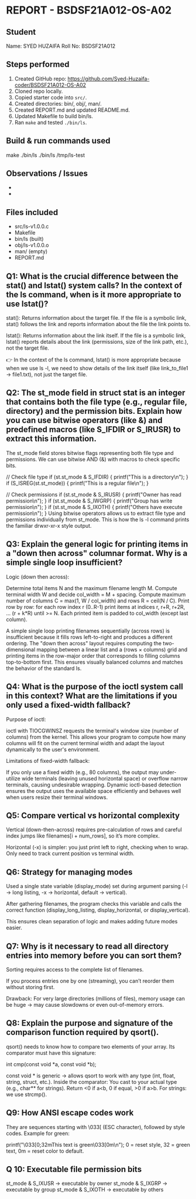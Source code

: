 # REPORT - BSDSF21A012-OS-A02

## Student
Name: SYED HUZAIFA
Roll No: BSDSF21A012

## Steps performed
1. Created GitHub repo: https://github.com/Syed-Huzaifa-coder/BSDSF21A012-OS-A02
2. Cloned repo locally.
3. Copied starter code into `src/`.
4. Created directories: bin/, obj/, man/.
5. Created REPORT.md and updated README.md.
6. Updated Makefile to build bin/ls.
7. Ran `make` and tested `./bin/ls`.

## Build & run commands used
make
./bin/ls
./bin/ls /tmp/ls-test

## Observations / Issues
- <Any compile error you fixed>
- <Platform notes>

## Files included
- src/ls-v1.0.0.c
- Makefile
- bin/ls (built)
- obj/ls-v1.0.0.o
- man/  (empty)
- REPORT.md

## Q1: What is the crucial difference between the stat() and lstat() system calls? In the context of the ls command, when is it more appropriate to use lstat()?

stat(): Returns information about the target file. If the file is a symbolic link, stat() follows the link and reports information about the file the link points to.

lstat(): Returns information about the link itself. If the file is a symbolic link, lstat() reports details about the link (permissions, size of the link path, etc.), not the target file.

👉 In the context of the ls command, lstat() is more appropriate because when we use ls -l, we need to show details of the link itself (like link_to_file1 -> file1.txt), not just the target file.

## Q2: The st_mode field in struct stat is an integer that contains both the file type (e.g., regular file, directory) and the permission bits. Explain how you can use bitwise operators (like &) and predefined macros (like S_IFDIR or S_IRUSR) to extract this information.

The st_mode field stores bitwise flags representing both file type and permissions.
We can use bitwise AND (&) with macros to check specific bits.

// Check file type
if (st.st_mode & S_IFDIR) {
    printf("This is a directory\n");
}
if (S_ISREG(st.st_mode)) {
    printf("This is a regular file\n");
}

// Check permissions
if (st.st_mode & S_IRUSR) {
    printf("Owner has read permission\n");
}
if (st.st_mode & S_IWGRP) {
    printf("Group has write permission\n");
}
if (st.st_mode & S_IXOTH) {
    printf("Others have execute permission\n");
}
Using bitwise operators allows us to extract file type and permissions individually from st_mode. This is how the ls -l command prints the familiar drwxr-xr-x style output.

## Q3: Explain the general logic for printing items in a "down then across" columnar format. Why is a simple single loop insufficient?

Logic (down then across):

Determine total items N and the maximum filename length M.
Compute terminal width W and decide col_width = M + spacing.
Compute maximum number of columns C = max(1, W / col_width) and rows R = ceil(N / C).
Print row by row: for each row index r (0..R-1) print items at indices r, r+R, r+2R, … (r + k*R) until >= N. Each printed item is padded to col_width (except last column).

A simple single loop printing filenames sequentially (across rows) is insufficient because it fills rows left-to-right and produces a different ordering. The "down then across" layout requires computing the two-dimensional mapping between a linear list and a (rows × columns) grid and printing items in the row-major order that corresponds to filling columns top-to-bottom first. This ensures visually balanced columns and matches the behavior of the standard ls.

## Q4: What is the purpose of the ioctl system call in this context? What are the limitations if you only used a fixed-width fallback?

Purpose of ioctl:

ioctl with TIOCGWINSZ requests the terminal's window size (number of columns) from the kernel. This allows your program to compute how many columns will fit on the current terminal width and adapt the layout dynamically to the user's environment.

Limitations of fixed-width fallback:

If you only use a fixed width (e.g., 80 columns), the output may under-utilize wide terminals (leaving unused horizontal space) or overflow narrow terminals, causing undesirable wrapping. Dynamic ioctl-based detection ensures the output uses the available space efficiently and behaves well when users resize their terminal windows.

## Q5: Compare vertical vs horizontal complexity

Vertical (down-then-across) requires pre-calculation of rows and careful index jumps like filenames[i + num_rows], so it’s more complex.

Horizontal (-x) is simpler: you just print left to right, checking when to wrap. Only need to track current position vs terminal width.

## Q6: Strategy for managing modes

Used a single state variable (display_mode) set during argument parsing (-l → long listing, -x → horizontal, default → vertical).

After gathering filenames, the program checks this variable and calls the correct function (display_long_listing, display_horizontal, or display_vertical).

This ensures clean separation of logic and makes adding future modes easier.

## Q7: Why is it necessary to read all directory entries into memory before you can sort them?

Sorting requires access to the complete list of filenames.

If you process entries one by one (streaming), you can’t reorder them without storing first.

Drawback: For very large directories (millions of files), memory usage can be huge → may cause slowdowns or even out-of-memory errors.

## Q8: Explain the purpose and signature of the comparison function required by qsort().

qsort() needs to know how to compare two elements of your array.
Its comparator must have this signature:

int cmp(const void *a, const void *b);

const void * is generic → allows qsort to work with any type (int, float, string, struct, etc.).
Inside the comparator:
You cast to your actual type (e.g., char** for strings).
Return <0 if a<b, 0 if equal, >0 if a>b.
For strings: we use strcmp().

## Q9: How ANSI escape codes work

They are sequences starting with \033[ (ESC character), followed by style codes.
Example for green:

printf("\033[0;32mThis text is green\033[0m\n");
0 = reset style, 32 = green text, 0m = reset color to default.

## Q 10: Executable file permission bits

st_mode & S_IXUSR → executable by owner
st_mode & S_IXGRP → executable by group
st_mode & S_IXOTH → executable by others







